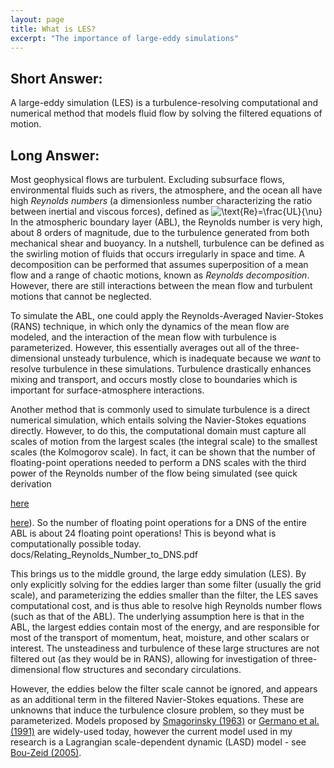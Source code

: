 ```yaml
---
layout: page
title: What is LES?
excerpt: "The importance of large-eddy simulations"
---
```


## Short Answer:

A large-eddy simulation (LES) is a turbulence-resolving computational and numerical method that models fluid flow by solving the filtered equations of motion.

## Long Answer:

Most geophysical flows are turbulent. Excluding subsurface flows, environmental fluids such as rivers, the atmosphere, and the ocean all have high _Reynolds numbers_ (a dimensionless number characterizing the ratio between inertial and viscous forces), defined as
![$\text{Re}=\frac{UL}{\nu}$](https://render.githubusercontent.com/render/math?math=%24%5Ctext%7BRe%7D%3D%5Cfrac%7BUL%7D%7B%5Cnu%7D%24)
In the atmospheric boundary layer (ABL), the Reynolds number is very high, about 8 orders of magnitude, due to the turbulence generated from both mechanical shear and buoyancy. In a nutshell, turbulence can be defined as the swirling motion of fluids that occurs irregularly in space and time. A decomposition can be performed that assumes superposition of a mean flow and a range of chaotic motions, known as _Reynolds decomposition_. However, there are still interactions between the mean flow and turbulent motions that cannot be neglected.

To simulate the ABL, one could apply the Reynolds-Averaged Navier-Stokes (RANS) technique, in which only the dynamics of the mean flow are modeled, and the interaction of the mean flow with turbulence is parameterized. However, this essentially averages out all of the three-dimensional unsteady turbulence, which is inadequate because we _want_ to resolve turbulence in these simulations. Turbulence drastically enhances mixing and transport, and occurs mostly close to boundaries which is important for surface-atmosphere interactions.

Another method that is commonly used to simulate turbulence is a direct numerical simulation, which entails solving the Navier-Stokes equations directly. However, to do this, the computational domain must capture all scales of motion from the largest scales (the integral scale) to the smallest scales (the Kolmogorov scale). In fact, it can be shown that the number of floating-point operations needed to perform a DNS scales with the third power of the Reynolds number of the flow being simulated (see quick derivation

<a href="https://github.com/josephfogarty/josephfogarty.github.io/blob/master/docs/Relating_Reynolds_Number_to_DNS.pdf" download="Relating_Reynolds_Number_to_DNS.pdf">here</a>

[here](docs/Relating_Reynolds_Number_to_DNS.pdf)). So the number of floating point operations for a DNS of the entire ABL is about 24 floating point operations! This is beyond what is computationally possible today. docs/Relating_Reynolds_Number_to_DNS.pdf

This brings us to the middle ground, the large eddy simulation (LES). By only explicitly solving for the eddies larger than some filter (usually the grid scale), and parameterizing the eddies smaller than the filter, the LES saves computational cost, and is thus able to resolve high Reynolds number flows (such as that of the ABL). The underlying assumption here is that in the ABL, the largest eddies contain most of the energy, and are responsible for most of the transport of momentum, heat, moisture, and other scalars or interest. The unsteadiness and turbulence of these large structures are not filtered out (as they would be in RANS), allowing for investigation of three-dimensional flow structures and secondary circulations.

However, the eddies below the filter scale cannot be ignored, and appears as an additional term in the filtered Navier-Stokes equations. These are unknowns that induce the turbulence closure problem, so they must be parameterized. Models proposed by [Smagorinsky (1963)](https://journals.ametsoc.org/mwr/article/91/3/99/98166/GENERAL-CIRCULATION-EXPERIMENTS-WITH-THE-PRIMITIVE
 "General Circulation Experiments with the Primitive Equations: I. The Basic Experiment") or [Germano et al. (1991)](https://aip.scitation.org/doi/10.1063/1.857955 "A dynamic subgrid-scale eddy viscosity model") are widely-used today, however the current model used in my research is a Lagrangian scale-dependent dynamic (LASD) model - see [Bou-Zeid (2005)](https://aip.scitation.org/doi/10.1063/1.1839152 "A scale-dependent Lagrangian dynamic model for large eddy simulation of complex turbulent flows").

